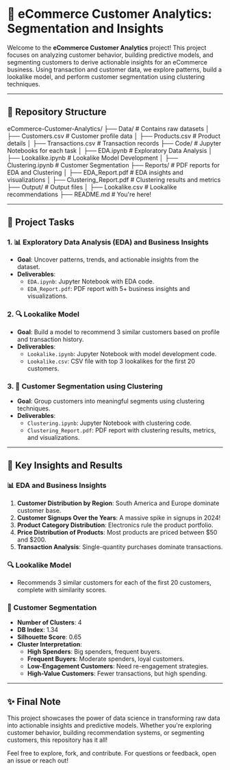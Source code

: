 # 🚀 eCommerce Customer Analytics: Segmentation and Insights  

Welcome to the **eCommerce Customer Analytics** project! This project focuses on analyzing customer behavior, building predictive models, and segmenting customers to derive actionable insights for an eCommerce business. Using transaction and customer data, we explore patterns, build a lookalike model, and perform customer segmentation using clustering techniques.  

---

## 📂 Repository Structure  

eCommerce-Customer-Analytics/
├── Data/ # Contains raw datasets
│ ├── Customers.csv # Customer profile data
│ ├── Products.csv # Product details
│ ├── Transactions.csv # Transaction records
├── Code/ # Jupyter Notebooks for each task
│ ├── EDA.ipynb # Exploratory Data Analysis
│ ├── Lookalike.ipynb # Lookalike Model Development
│ ├── Clustering.ipynb # Customer Segmentation
├── Reports/ # PDF reports for EDA and Clustering
│ ├── EDA_Report.pdf # EDA insights and visualizations
│ ├── Clustering_Report.pdf # Clustering results and metrics
├── Output/ # Output files
│ ├── Lookalike.csv # Lookalike recommendations
├── README.md # You're here!


---

## 🎯 Project Tasks  

### 1. 📊 Exploratory Data Analysis (EDA) and Business Insights  
- **Goal**: Uncover patterns, trends, and actionable insights from the dataset.  
- **Deliverables**:  
  - `EDA.ipynb`: Jupyter Notebook with EDA code.  
  - `EDA_Report.pdf`: PDF report with 5+ business insights and visualizations.  

### 2. 🔍 Lookalike Model  
- **Goal**: Build a model to recommend 3 similar customers based on profile and transaction history.  
- **Deliverables**:  
  - `Lookalike.ipynb`: Jupyter Notebook with model development code.  
  - `Lookalike.csv`: CSV file with top 3 lookalikes for the first 20 customers.  

### 3. 🎯 Customer Segmentation using Clustering  
- **Goal**: Group customers into meaningful segments using clustering techniques.  
- **Deliverables**:  
  - `Clustering.ipynb`: Jupyter Notebook with clustering code.  
  - `Clustering_Report.pdf`: PDF report with clustering results, metrics, and visualizations.  

---

## 🌟 Key Insights and Results  

### 📊 EDA and Business Insights  
1. **Customer Distribution by Region**: South America and Europe dominate customer base.  
2. **Customer Signups Over the Years**: A massive spike in signups in 2024!  
3. **Product Category Distribution**: Electronics rule the product portfolio.  
4. **Price Distribution of Products**: Most products are priced between $50 and $200.  
5. **Transaction Analysis**: Single-quantity purchases dominate transactions.  

### 🔍 Lookalike Model  
- Recommends 3 similar customers for each of the first 20 customers, complete with similarity scores.  

### 🎯 Customer Segmentation  
- **Number of Clusters**: 4  
- **DB Index**: 1.34  
- **Silhouette Score**: 0.65  
- **Cluster Interpretation**:  
  - **High Spenders**: Big spenders, frequent buyers.  
  - **Frequent Buyers**: Moderate spenders, loyal customers.  
  - **Low-Engagement Customers**: Need re-engagement strategies.  
  - **High-Value Customers**: Fewer transactions, but high spending.  

---

## ✨ Final Note  
This project showcases the power of data science in transforming raw data into actionable insights and predictive models. Whether you're exploring customer behavior, building recommendation systems, or segmenting customers, this repository has it all!  

Feel free to explore, fork, and contribute. For questions or feedback, open an issue or reach out!  
